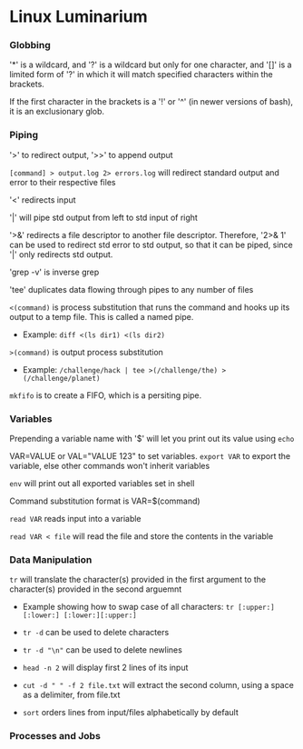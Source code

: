 
# Linux Luminarium

### Globbing

'*' is a wildcard, and '?' is a wildcard but only for one character, and '[]' is a limited form of '?' in which it will match specified characters within the brackets. 

If the first character in the brackets is a '!' or '^' (in newer versions of bash), it is an exclusionary glob.

### Piping

'>' to redirect output, '>>' to append output

``` [command] > output.log 2> errors.log ``` will redirect standard output and error to their respective files

'<' redirects input

'|' will pipe std output from left to std input of right

'>&' redirects a file descriptor to another file descriptor. Therefore, '2>& 1' can be used to redirect std error to std output, so that it can be piped, since '|' only redirects std output.

'grep -v' is inverse grep

'tee' duplicates data flowing through pipes to any number of files 

``` <(command) ``` is process substitution that runs the command and hooks up its output to a temp file. This is called a named pipe. 

- Example: ``` diff <(ls dir1) <(ls dir2) ```

``` >(command) ``` is output process substitution

- Example: ``` /challenge/hack | tee >(/challenge/the) >(/challenge/planet) ```

``` mkfifo ``` is to create a FIFO, which is a persiting pipe.

### Variables 

Prepending a variable name with '$' will let you print out its value using ``` echo ```

VAR=VALUE or VAL="VALUE 123" to set variables. ``` export VAR ``` to export the variable, else other commands won't inherit variables

``` env ``` will print out all exported variables set in shell 

Command substitution format is VAR=$(command)

``` read VAR ``` reads input into a variable

``` read VAR < file ``` will read the file and store the contents in the variable

### Data Manipulation

``` tr ``` will translate the character(s) provided in the first argument to the character(s) provided in the second arguemnt

- Example showing how to swap case of all characters: ``` tr [:upper:][:lower:] [:lower:][:upper:] ```

- ``` tr -d ``` can be used to delete characters 

- ``` tr -d "\n" ``` can be used to delete newlines

- ``` head -n 2 ``` will display first 2 lines of its input

- ``` cut -d " " -f 2 file.txt ``` will extract the second column, using a space as a delimiter, from file.txt

- ``` sort ``` orders lines from input/files alphabetically by default 

### Processes and Jobs 


 

